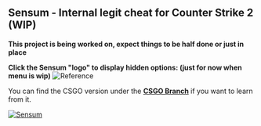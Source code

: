## Sensum - Internal legit cheat for Counter Strike 2 (WIP)
 
**This project is being worked on, expect things to be half done or just in place**

**Click the Sensum "logo" to display hidden options: (just for now when menu is wip)**
![Reference](https://i.imgur.com/N3FImsv.png)

You can find the CSGO version under the [**CSGO Branch**](https://github.com/martinjanas/Sensum/tree/csgo) if you want to learn from it.


[![Sensum](https://wakatime.com/badge/github/martinjanas/Sensum.svg?style=social)](https://wakatime.com/badge/github/martinjanas/Sensum)



